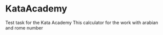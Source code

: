 # KataAcademy

Test task for the Kata Academy
This calculator for the work with arabian and rome number
